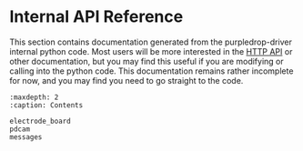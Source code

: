 # Internal API Reference

This section contains documentation generated from the purpledrop-driver
internal python code. Most users will be more interested in the 
[HTTP API](/api) or other documentation, but you may find this useful if you
are modifying or calling into the python code. This documentation remains
rather incomplete for now, and you may find you need to go straight to the
code.

```{toctree}
:maxdepth: 2
:caption: Contents

electrode_board
pdcam
messages
```
